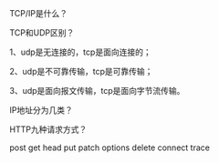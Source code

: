 TCP/IP是什么？

TCP和UDP区别？

1、udp是无连接的，tcp是面向连接的；

2、udp是不可靠传输，tcp是可靠传输；

3、udp是面向报文传输，tcp是面向字节流传输。

IP地址分为几类？

HTTP九种请求方式？

post get head put patch options delete connect trace